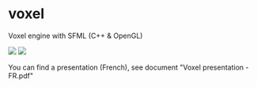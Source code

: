 voxel
=====

Voxel engine with SFML (C++ &amp; OpenGL)


<img src="https://raw.github.com/danbraik/voxel/dev/screen_islands.png"/>

<img src="https://raw.github.com/danbraik/voxel/dev/screen_xor.png"/>

You can find a presentation (French), see document "Voxel presentation - FR.pdf"

